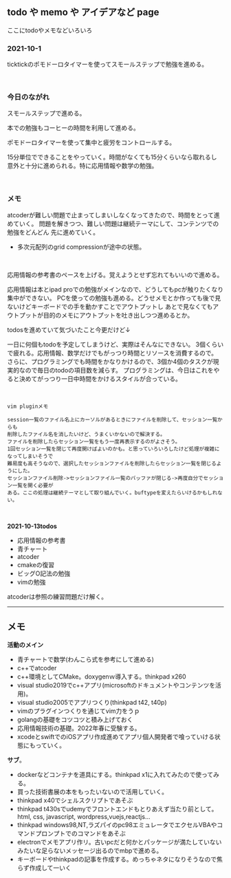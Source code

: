 ## todo や memo や アイデアなど page

ここにtodoやメモなどいろいろ

### 2021-10-1

ticktickのポモドーロタイマーを使ってスモールステップで勉強を進める。

<br />

### 今日のながれ

スモールステップで進める。

本での勉強もコーヒーの時間を利用して進める。

ポモドーロタイマーを使って集中と疲労をコントロールする。

15分単位でできることをやっていく。時間がなくても15分くらいなら取れるし
意外と十分に進められる。特に応用情報や数学の勉強。

<br />

### メモ

atcoderが難しい問題で止まってしまいしなくなってきたので、時間をとって進めていく。
問題を解きつつ、難しい問題は継続テーマにして、コンテンツでの勉強をどんどん
先に進めていく。

- 多次元配列のgrid compressionが途中の状態。

<br />

応用情報の参考書のペースを上げる。覚えようとせず忘れてもいいので進める。

応用情報は本とipad proでの勉強がメインなので、どうしてもpcが触りたくなり集中ができない。
PCを使っての勉強も進める。どうせメモとか作っても後で見ないけどキーボードでの手を動かすことでアウトプットし
あとで見なくてもアウトプットが目的のメモにアウトプットを吐き出しつつ進めるとか。

todosを進めていて気づいたこと今更だけど↓

一日に何個もtodoを予定してしまうけど、実際はそんなにできない。
3個くらいで疲れる。応用情報、数学だけでもがっつり時間とリソースを消費するので。
さらに、プログラミングでも時間をかなりかけるので、3個か4個のタスクが現実的なので毎日のtodoの項目数を減らす。
プログラミングは、今日はこれをやると決めてがっつり一日中時間をかけるスタイルが合っている。

<br />

```
vim pluginメモ

session一覧のファイル名上にカーソルがあるときにファイルを削除して、セッション一覧からも
削除したファイル名を消したいけど、うまくいかないので解決する。
ファイルを削除したらセッション一覧をもう一度再表示するのがよさそう。
1回セッション一覧を閉じて再度開けばよいのかも。と思っていろいろしたけど処理が複雑になってしまいそうで
難易度も高そうなので、選択したセッションファイルを削除したらセッション一覧を閉じるようにした。
セッションファイル削除->セッションファイル一覧のバッファが閉じる->再度自分でセッション一覧を開く必要が
ある。ここの処理は継続テーマとして取り組んでいく。buftypeを変えたらいけるかもしれない。
```

<br />

**2021-10-13todos**

- 応用情報の参考書
- 青チャート
- atcoder
- cmakeの復習
- ビッグO記法の勉強
- vimの勉強


atcoderは参照の練習問題だけ解く。

***

## メモ
**活動のメイン**
- 青チャートで数学(わんこら式を参考にして進める)
- c++でatcoder
- c++環境としてCMake。doxygenｗ導入する。thinkpad x260
- visual studio2019でc++アプリ(microsoftのドキュメントやコンテンツを活用)。
- visual studio2005でアプリつくり(thinkpad t42, t40p)
- vimのプラグインつくりを通じてvim力をうｐ
- golangの基礎をコツコツと積み上げておく
- 応用情報技術の基礎。2022年春に受験する。
- xcodeとswiftでのiOSアプリ作成進めてアプリ個人開発者で喰っていける状態にもっていく。

**サブ**。
- dockerなどコンテナを道具にする。thinkpad x1に入れてみたので使ってみる。
- 買った技術書展の本をもったいないので活用していく。
- thinkpad x40でシェルスクリプトであそぶ
- thinkpad t430sでudemyでフロントエンドもとりあえず当たり前として。html, css, javascript, wordpress,vuejs,reactjs...
- thinkpad windows98,NT,ラズパイのpc98エミュレータでエクセルVBAやコマンドプロンプトでのコマンドをあそぶ
- electronでメモアプリ作リ。古いpcだと何かとパッケージが満たしていないみたいな足らないメッセージ出るのでmbpで進める。
- キーボードやthinkpadの記事を作成する。めっちゃネタになりそうなので焦らず作成して一いく
